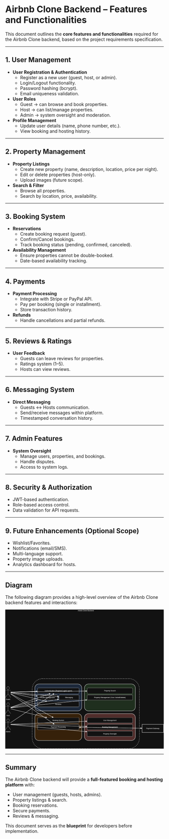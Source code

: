 # Airbnb Clone Backend – Features and Functionalities

This document outlines the **core features and functionalities** required for the Airbnb Clone backend, based on the project requirements specification.

---

## 1. User Management
- **User Registration & Authentication**
  - Register as a new user (guest, host, or admin).
  - Login/Logout functionality.
  - Password hashing (bcrypt).
  - Email uniqueness validation.
- **User Roles**
  - Guest → can browse and book properties.
  - Host → can list/manage properties.
  - Admin → system oversight and moderation.
- **Profile Management**
  - Update user details (name, phone number, etc.).
  - View booking and hosting history.

---

## 2. Property Management
- **Property Listings**
  - Create new property (name, description, location, price per night).
  - Edit or delete properties (host-only).
  - Upload images (future scope).
- **Search & Filter**
  - Browse all properties.
  - Search by location, price, availability.

---

## 3. Booking System
- **Reservations**
  - Create booking request (guest).
  - Confirm/Cancel bookings.
  - Track booking status (pending, confirmed, canceled).
- **Availability Management**
  - Ensure properties cannot be double-booked.
  - Date-based availability tracking.

---

## 4. Payments
- **Payment Processing**
  - Integrate with Stripe or PayPal API.
  - Pay per booking (single or installment).
  - Store transaction history.
- **Refunds**
  - Handle cancellations and partial refunds.

---

## 5. Reviews & Ratings
- **User Feedback**
  - Guests can leave reviews for properties.
  - Ratings system (1–5).
  - Hosts can view reviews.

---

## 6. Messaging System
- **Direct Messaging**
  - Guests ↔ Hosts communication.
  - Send/receive messages within platform.
  - Timestamped conversation history.

---

## 7. Admin Features
- **System Oversight**
  - Manage users, properties, and bookings.
  - Handle disputes.
  - Access to system logs.

---

## 8. Security & Authorization
- JWT-based authentication.
- Role-based access control.
- Data validation for API requests.

---

## 9. Future Enhancements (Optional Scope)
- Wishlist/Favorites.
- Notifications (email/SMS).
- Multi-language support.
- Property image uploads.
- Analytics dashboard for hosts.

---

## Diagram
The following diagram provides a high-level overview of the Airbnb Clone backend features and interactions:

![Features and Functionalities Diagram](./features-and-functionalities.png)

---

## Summary
The Airbnb Clone backend will provide a **full-featured booking and hosting platform** with:
- User management (guests, hosts, admins).
- Property listings & search.
- Booking reservations.
- Secure payments.
- Reviews & messaging.

This document serves as the **blueprint** for developers before implementation.
